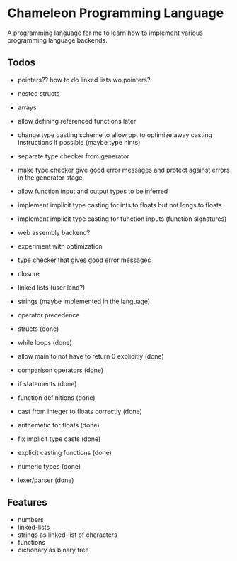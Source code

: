 # Chameleon Programming Language

A programming language for me to learn how to implement various programming language
backends.

## Todos

* pointers?? how to do linked lists wo pointers?
* nested structs
* arrays
* allow defining referenced functions later
* change type casting scheme to allow opt to optimize away casting instructions if possible (maybe type hints)
* separate type checker from generator
* make type checker give good error messages and protect against errors in the
generator stage
* allow function input and output types to be inferred
* implement implicit type casting for ints to floats but not longs to floats
* implement implicit type casting for function inputs (function signatures)
* web assembly backend?
* experiment with optimization
* type checker that gives good error messages
* closure
* linked lists (user land?)
* strings (maybe implemented in the language)
* operator precedence

* structs (done)
* while loops (done)
* allow main to not have to return 0 explicitly (done)
* comparison operators (done)
* if statements (done)
* function definitions (done)
* cast from integer to floats correctly (done)
* arithemetic for floats (done)
* fix implicit type casts (done)
* explicit casting functions (done)
* numeric types (done)
* lexer/parser (done)

## Features

* numbers
* linked-lists
* strings as linked-list of characters
* functions
* dictionary as binary tree